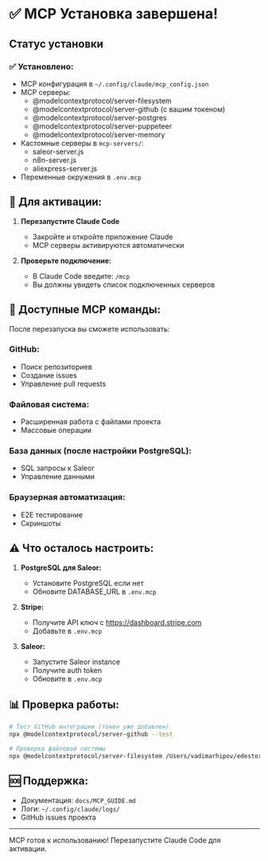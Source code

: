 # ✅ MCP Установка завершена!

## Статус установки

### ✅ Установлено:
- MCP конфигурация в `~/.config/claude/mcp_config.json`
- MCP серверы:
  - @modelcontextprotocol/server-filesystem
  - @modelcontextprotocol/server-github (с вашим токеном)
  - @modelcontextprotocol/server-postgres
  - @modelcontextprotocol/server-puppeteer
  - @modelcontextprotocol/server-memory
- Кастомные серверы в `mcp-servers/`:
  - saleor-server.js
  - n8n-server.js
  - aliexpress-server.js
- Переменные окружения в `.env.mcp`

## 🔄 Для активации:

1. **Перезапустите Claude Code**
   - Закройте и откройте приложение Claude
   - MCP серверы активируются автоматически

2. **Проверьте подключение:**
   - В Claude Code введите: `/mcp`
   - Вы должны увидеть список подключенных серверов

## 📝 Доступные MCP команды:

После перезапуска вы сможете использовать:

### GitHub:
- Поиск репозиториев
- Создание issues
- Управление pull requests

### Файловая система:
- Расширенная работа с файлами проекта
- Массовые операции

### База данных (после настройки PostgreSQL):
- SQL запросы к Saleor
- Управление данными

### Браузерная автоматизация:
- E2E тестирование
- Скриншоты

## ⚠️ Что осталось настроить:

1. **PostgreSQL для Saleor:**
   - Установите PostgreSQL если нет
   - Обновите DATABASE_URL в `.env.mcp`

2. **Stripe:**
   - Получите API ключ с https://dashboard.stripe.com
   - Добавьте в `.env.mcp`

3. **Saleor:**
   - Запустите Saleor instance
   - Получите auth token
   - Обновите в `.env.mcp`

## 📊 Проверка работы:

```bash
# Тест GitHub интеграции (токен уже добавлен)
npx @modelcontextprotocol/server-github --test

# Проверка файловой системы
npx @modelcontextprotocol/server-filesystem /Users/vadimarhipov/edestory-platform
```

## 🆘 Поддержка:

- Документация: `docs/MCP_GUIDE.md`
- Логи: `~/.config/claude/logs/`
- GitHub issues проекта

---

MCP готов к использованию! Перезапустите Claude Code для активации.
